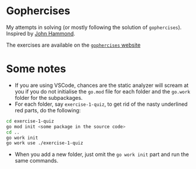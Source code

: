 # Gophercises

My attempts in solving (or mostly following the solution of `gophercises`). Inspired by [John Hammond](https://www.youtube.com/watch?v=hs2acc8AibU). 

The exercises are available on the [`gophercises` website](https://gophercises.com/)

# Some notes

- If you are using VSCode, chances are the static analyzer will scream at you if you do not initialise the `go.mod` file for each folder and the `go.work` folder for the subpackages. 
- For each folder, say `exercise-1-quiz`, to get rid of the nasty underlined red parts, do the following: 

```bash
cd exercise-1-quiz
go mod init <some package in the source code>
cd .. 
go work init
go work use ./exercise-1-quiz
```

- When you add a new folder, just omit the `go work init` part and run the same commands.